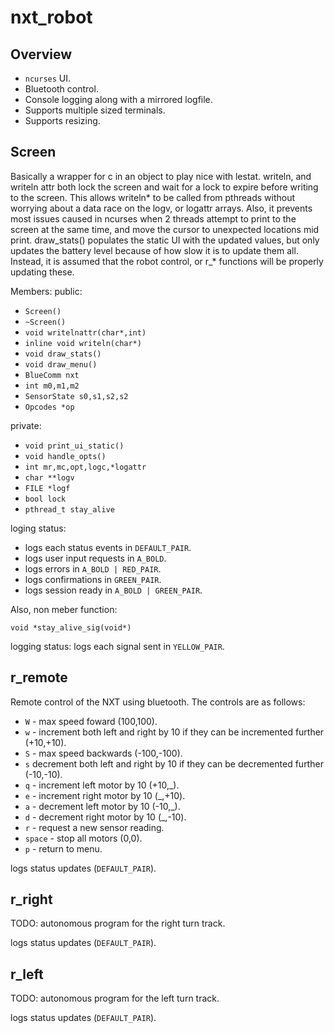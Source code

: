 nxt_robot
=========

Overview
--------

- `ncurses` UI.
- Bluetooth control.
- Console logging along with a mirrored logfile.
- Supports multiple sized terminals.
- Supports resizing.


Screen
------

Basically a wrapper for c in an object to play nice with lestat.
writeln, and writeln attr both lock the screen and wait for a lock to expire
before writing to the screen. This allows writeln* to be called from pthreads
without worrying about a data race on the logv, or logattr arrays. Also, it
prevents most issues caused in ncurses when 2 threads attempt to print to the
screen at the same time, and move the cursor to unexpected locations mid print.
draw_stats() populates the static UI with the updated values, but only updates
the battery level because of how slow it is to update them all. Instead, it is
assumed that the robot control, or r_* functions will be properly updating
these.

Members:
public:

- `Screen()`
- `~Screen()`
- `void writelnattr(char*,int)`
- `inline void writeln(char*)`
- `void draw_stats()`
- `void draw_menu()`
- `BlueComm nxt`
- `int m0,m1,m2`
- `SensorState s0,s1,s2,s2`
- `Opcodes *op`

private:

- `void print_ui_static()`
- `void handle_opts()`
- `int mr,mc,opt,logc,*logattr`
- `char **logv`
- `FILE *logf`
- `bool lock`
- `pthread_t stay_alive`

loging status:

- logs each status events in `DEFAULT_PAIR`.
- logs user input requests in `A_BOLD`.
- logs errors in `A_BOLD | RED_PAIR`.
- logs confirmations in `GREEN_PAIR`.
- logs session ready in `A_BOLD | GREEN_PAIR`.


Also, non meber function:

    void *stay_alive_sig(void*)

logging status: logs each signal sent in `YELLOW_PAIR`.


r_remote
--------

Remote control of the NXT using bluetooth. The controls are as follows:

- `W` - max speed foward (100,100).
- `w` - increment both left and right by 10 if they can be incremented
further (+10,+10).
- `S` - max speed backwards (-100,-100).
- `s` decrement both left and right by 10 if they can be decremented
further (-10,-10).
- `q` - increment left motor by 10 (+10,_).
- `e` - increment right motor by 10 (_,+10).
- `a` - decrement left motor by 10 (-10,_).
- `d` - decrement right motor by 10 (_,-10).
- `r` - request a new sensor reading.
- `space` - stop all motors (0,0).
- `p` - return to menu.

logs status updates (`DEFAULT_PAIR`).


r_right
-------

TODO: autonomous program for the right turn track.

logs status updates (`DEFAULT_PAIR`).


r_left
------

TODO: autonomous program for the left turn track.

logs status updates (`DEFAULT_PAIR`).
